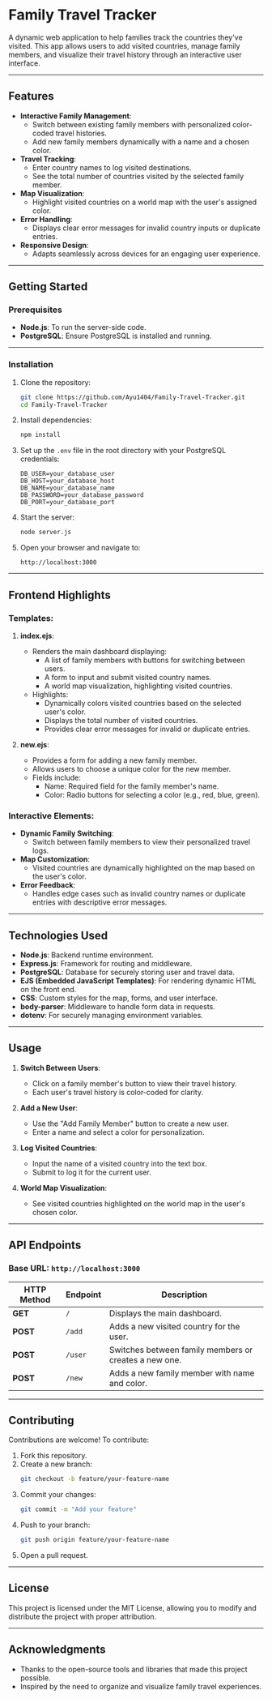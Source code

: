# **Family Travel Tracker**

A dynamic web application to help families track the countries they've visited. This app allows users to add visited countries, manage family members, and visualize their travel history through an interactive user interface.

---

## **Features**
- **Interactive Family Management**:
  - Switch between existing family members with personalized color-coded travel histories.
  - Add new family members dynamically with a name and a chosen color.
- **Travel Tracking**:
  - Enter country names to log visited destinations.
  - See the total number of countries visited by the selected family member.
- **Map Visualization**:
  - Highlight visited countries on a world map with the user's assigned color.
- **Error Handling**:
  - Displays clear error messages for invalid country inputs or duplicate entries.
- **Responsive Design**:
  - Adapts seamlessly across devices for an engaging user experience.

---

## **Getting Started**

### **Prerequisites**
- **Node.js**: To run the server-side code.
- **PostgreSQL**: Ensure PostgreSQL is installed and running.

---

### **Installation**
1. Clone the repository:
   ```bash
   git clone https://github.com/Ayu1404/Family-Travel-Tracker.git
   cd Family-Travel-Tracker
   ```

2. Install dependencies:
   ```bash
   npm install
   ```

3. Set up the `.env` file in the root directory with your PostgreSQL credentials:
   ```plaintext
   DB_USER=your_database_user
   DB_HOST=your_database_host
   DB_NAME=your_database_name
   DB_PASSWORD=your_database_password
   DB_PORT=your_database_port
   ```

4. Start the server:
   ```bash
   node server.js
   ```

5. Open your browser and navigate to:
   ```plaintext
   http://localhost:3000
   ```

---

## **Frontend Highlights**
### Templates:
1. **index.ejs**:
   - Renders the main dashboard displaying:
     - A list of family members with buttons for switching between users.
     - A form to input and submit visited country names.
     - A world map visualization, highlighting visited countries.
   - Highlights:
     - Dynamically colors visited countries based on the selected user's color.
     - Displays the total number of visited countries.
     - Provides clear error messages for invalid or duplicate entries.

2. **new.ejs**:
   - Provides a form for adding a new family member.
   - Allows users to choose a unique color for the new member.
   - Fields include:
     - Name: Required field for the family member's name.
     - Color: Radio buttons for selecting a color (e.g., red, blue, green).

### Interactive Elements:
- **Dynamic Family Switching**:
  - Switch between family members to view their personalized travel logs.
- **Map Customization**:
  - Visited countries are dynamically highlighted on the map based on the user's color.
- **Error Feedback**:
  - Handles edge cases such as invalid country names or duplicate entries with descriptive error messages.

---

## **Technologies Used**
- **Node.js**: Backend runtime environment.
- **Express.js**: Framework for routing and middleware.
- **PostgreSQL**: Database for securely storing user and travel data.
- **EJS (Embedded JavaScript Templates)**: For rendering dynamic HTML on the front end.
- **CSS**: Custom styles for the map, forms, and user interface.
- **body-parser**: Middleware to handle form data in requests.
- **dotenv**: For securely managing environment variables.

---

## **Usage**
1. **Switch Between Users**:
   - Click on a family member's button to view their travel history.
   - Each user's travel history is color-coded for clarity.

2. **Add a New User**:
   - Use the "Add Family Member" button to create a new user.
   - Enter a name and select a color for personalization.

3. **Log Visited Countries**:
   - Input the name of a visited country into the text box.
   - Submit to log it for the current user.

4. **World Map Visualization**:
   - See visited countries highlighted on the world map in the user's chosen color.

---

## **API Endpoints**
### **Base URL**: `http://localhost:3000`

| HTTP Method | Endpoint       | Description                                 |
|-------------|----------------|---------------------------------------------|
| **GET**     | `/`            | Displays the main dashboard.               |
| **POST**    | `/add`         | Adds a new visited country for the user.    |
| **POST**    | `/user`        | Switches between family members or creates a new one. |
| **POST**    | `/new`         | Adds a new family member with name and color. |

---

## **Contributing**
Contributions are welcome! To contribute:
1. Fork this repository.
2. Create a new branch:
   ```bash
   git checkout -b feature/your-feature-name
   ```
3. Commit your changes:
   ```bash
   git commit -m "Add your feature"
   ```
4. Push to your branch:
   ```bash
   git push origin feature/your-feature-name
   ```
5. Open a pull request.

---

## **License**
This project is licensed under the MIT License, allowing you to modify and distribute the project with proper attribution.

---

## **Acknowledgments**
- Thanks to the open-source tools and libraries that made this project possible.
- Inspired by the need to organize and visualize family travel experiences.
